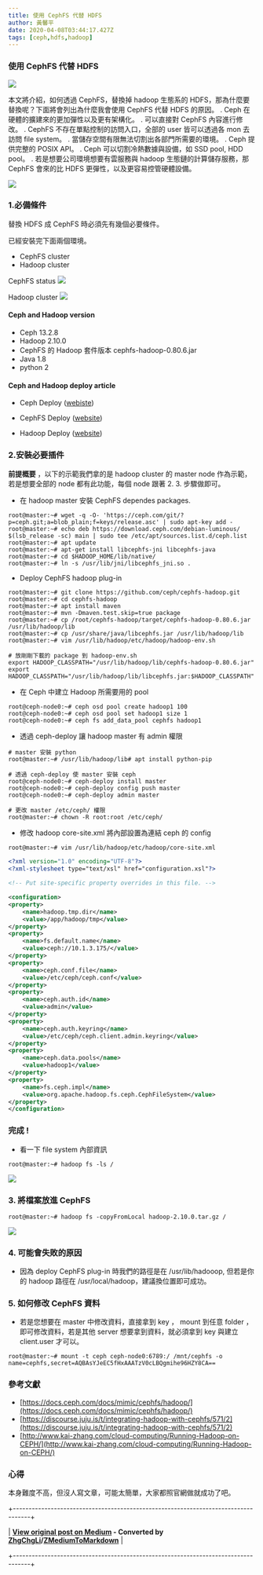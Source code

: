```yaml
---
title: 使用 CephFS 代替 HDFS
author: 黃馨平
date: 2020-04-08T03:44:17.427Z
tags: [ceph,hdfs,hadoop]
---
```


### 使用 CephFS 代替 HDFS
![](images/5416e0765d5f/1*x6os90-xvWCBNzYXzMB5jg.jpeg "")

本文將介紹，如何透過 CephFS，替換掉 hadoop 生態系的 HDFS，那為什麼要替換呢？下面將會列出為什麼我會使用 CephFS 代替 HDFS 的原因。
. Ceph 在硬體的擴建來的更加彈性以及更有架構化。
. 可以直接對 CephFS 內容進行修改。
. CephFS 不存在單點控制的訪問入口，全部的 user 皆可以透過各 mon 去訪問 file system。
. 當儲存空間有限無法切割出各部門所需要的環境。
. Ceph 提供完整的 POSIX API。
. Ceph 可以切割冷熱數據與設備，如 SSD pool, HDD pool。
. 若是想要公司環境想要有雲服務與 hadoop 生態鏈的計算儲存服務，那 CephFS 會來的比 HDFS 更彈性，以及更容易控管硬體設備。

![](images/5416e0765d5f/1*2Sdf7Xt8EoGpD_xcIiwl5Q.gif "")
### 1.必備條件

替換 HDFS 成 CephFS 時必須先有幾個必要條件。

已經安裝完下面兩個環境。
- CephFS cluster
- Hadoop cluster


CephFS status
![](images/5416e0765d5f/1*P-rznyd5pcFg01Y7CqOuRw.jpeg "")

Hadoop cluster
![](images/5416e0765d5f/1*jbvsYCUcC6l3zosMG-G1Ig.jpeg "")
#### Ceph and Hadoop version
- Ceph 13.2.8
- Hadoop 2.10.0
- CephFS 的 Hadoop 套件版本
cephfs-hadoop-0.80.6.jar
- Java 1.8
- python 2

#### Ceph and Hadoop deploy article
- Ceph Deploy ([webiste](%E4%BD%BF%E7%94%A8-ceph-deploy-%E9%83%A8%E7%BD%B2-ceph-%E5%8F%A2%E9%9B%86-1a780e62cd26))

- CephFS Deploy ([website](https://k2r2bai.com/2015/11/21/ceph/cephfs/))

- Hadoop Deploy ([website](http://pythonsparkhadoop.blogspot.com/2016/07/5-hadoop-26-multi-node-cluster.html))


### 2.安裝必要插件

 **前提概要** ，以下的示範我們拿的是 hadoop cluster 的 master node 作為示範，若是想要全部的 node 都有此功能，每個 node 跟著 2. 3. 步驟做即可。
- 在 hadoop master 安裝 CephFS dependes packages.

```
root@master:~# wget -q -O- 'https://ceph.com/git/?p=ceph.git;a=blob_plain;f=keys/release.asc' | sudo apt-key add -
root@master:~# echo deb https://download.ceph.com/debian-luminous/ $(lsb_release -sc) main | sudo tee /etc/apt/sources.list.d/ceph.list
root@master:~# apt update
root@master:~# apt-get install libcephfs-jni libcephfs-java
root@master:~# cd $HADOOP_HOME/lib/native/
root@master:~# ln -s /usr/lib/jni/libcephfs_jni.so .
```
- Deploy CephFS hadoop plug-in

```
root@master:~# git clone https://github.com/ceph/cephfs-hadoop.git
root@master:~# cd cephfs-hadoop
root@master:~# apt install maven
root@master:~# mvn -Dmaven.test.skip=true package
root@master:~# cp /root/cephfs-hadoop/target/cephfs-hadoop-0.80.6.jar /usr/lib/hadoop/lib
root@master:~# cp /usr/share/java/libcephfs.jar /usr/lib/hadoop/lib
root@master:~# vim /usr/lib/hadoop/etc/hadoop/hadoop-env.sh

# 放剛剛下載的 package 到 hadoop-env.sh
export HADOOP_CLASSPATH="/usr/lib/hadoop/lib/cephfs-hadoop-0.80.6.jar"
export HADOOP_CLASSPATH="/usr/lib/hadoop/lib/libcephfs.jar:$HADOOP_CLASSPATH"
```
- 在 Ceph 中建立 Hadoop 所需要用的 pool

```
root@ceph-node0:~# ceph osd pool create hadoop1 100
root@ceph-node0:~# ceph osd pool set hadoop1 size 1
root@ceph-node0:~# ceph fs add_data_pool cephfs hadoop1
```
- 透過 ceph-deploy 讓 hadoop master 有 admin 權限

```
# master 安裝 python
root@master:~# /usr/lib/hadoop/lib# apt install python-pip

# 透過 ceph-deploy 使 master 安裝 ceph
root@ceph-node0:~# ceph-deploy install master
root@ceph-node0:~# ceph-deploy config push master
root@ceph-node0:~# ceph-deploy admin master

# 更改 master /etc/ceph/ 權限
root@master:~# chown -R root:root /etc/ceph/
```
- 修改 hadoop core-site.xml 將內部設置為連結 ceph 的 config

```XML
root@master:~# vim /usr/lib/hadoop/etc/hadoop/core-site.xml

<?xml version="1.0" encoding="UTF-8"?>
<?xml-stylesheet type="text/xsl" href="configuration.xsl"?>

<!-- Put site-specific property overrides in this file. -->

<configuration>
<property>
    <name>hadoop.tmp.dir</name>
    <value>/app/hadoop/tmp</value>
</property>
<property>
    <name>fs.default.name</name>
    <value>ceph://10.1.3.175/</value>
</property>
<property>
    <name>ceph.conf.file</name>
    <value>/etc/ceph/ceph.conf</value>
</property>
<property>
    <name>ceph.auth.id</name>
    <value>admin</value>
</property>
<property>
    <name>ceph.auth.keyring</name>
    <value>/etc/ceph/ceph.client.admin.keyring</value>
</property>
<property>
    <name>ceph.data.pools</name>
    <value>hadoop1</value>
</property>
<property>
    <name>fs.ceph.impl</name>
    <value>org.apache.hadoop.fs.ceph.CephFileSystem</value>
</property>
</configuration>
```
### 完成 !
- 看一下 file system 內部資訊

```
root@master:~# hadoop fs -ls /
```
![](images/5416e0765d5f/1*UhzS-Dygd0X7GakEiNmA7Q.jpeg "")
### 3. 將檔案放進 CephFS
```
root@master:~# hadoop fs -copyFromLocal hadoop-2.10.0.tar.gz /
```
![](images/5416e0765d5f/1*jA6uYNoS0jvPgrX-YJ2SUQ.jpeg "")
### 4. 可能會失敗的原因
- 因為 deploy CephFS plug-in 時我們的路徑是在 /usr/lib/hadooop, 但若是你的 hadoop 路徑在 /usr/local/hadoop，建議換位置即可成功。

### 5. 如何修改 CephFS 資料
- 若是您想要在 master 中修改資料，直接拿到 key ， mount 到任意 folder ，即可修改資料，若是其他 server 想要拿到資料，就必須拿到 key 與建立 client.user 才可以。

```
root@master:~# mount -t ceph ceph-node0:6789:/ /mnt/cephfs -o name=cephfs,secret=AQBAsYJeEC5fHxAAATzV0cLBQgmihe96HZY8CA==
```
### 參考文獻
- [https://docs.ceph.com/docs/mimic/cephfs/hadoop/](https://docs.ceph.com/docs/mimic/cephfs/hadoop/)
- [https://discourse.juju.is/t/integrating-hadoop-with-cephfs/571/2](https://discourse.juju.is/t/integrating-hadoop-with-cephfs/571/2)
- [http://www.kai-zhang.com/cloud-computing/Running-Hadoop-on-CEPH/](http://www.kai-zhang.com/cloud-computing/Running-Hadoop-on-CEPH/)

### 心得

本身難度不高，但沒人寫文章，可能太簡單，大家都照官網做就成功了吧。



+-----------------------------------------------------------------------------------+

| **[View original post on Medium](https://medium.com/jacky-life/%E4%BD%BF%E7%94%A8-cephfs-%E4%BB%A3%E6%9B%BF-hdfs-5416e0765d5f) - Converted by [ZhgChgLi](https://blog.zhgchg.li)/[ZMediumToMarkdown](https://github.com/ZhgChgLi/ZMediumToMarkdown)** |

+-----------------------------------------------------------------------------------+
